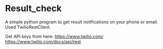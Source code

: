 # Result_check

A simple python program to get result notifications on your phone or email.
Used TwilioRestClient.

Get API keys from here:
https://www.twilio.com/
https://www.twilio.com/docs/api/rest
